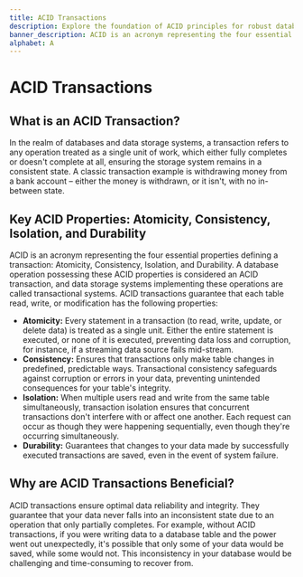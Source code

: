 ```yaml
---
title: ACID Transactions
description: Explore the foundation of ACID principles for robust database transactions - Atomicity, Consistency, Isolation, Durability.
banner_description: ACID is an acronym representing the four essential properties defining a transaction - Atomicity, Consistency, Isolation, and Durability.
alphabet: A
---
```


# ACID Transactions

## What is an ACID Transaction?

In the realm of databases and data storage systems, a transaction refers to any operation treated as a single unit of work, which either fully completes or doesn't complete at all, ensuring the storage system remains in a consistent state. A classic transaction example is withdrawing money from a bank account – either the money is withdrawn, or it isn't, with no in-between state.

## Key ACID Properties: Atomicity, Consistency, Isolation, and Durability

ACID is an acronym representing the four essential properties defining a transaction: Atomicity, Consistency, Isolation, and Durability. A database operation possessing these ACID properties is considered an ACID transaction, and data storage systems implementing these operations are called transactional systems. ACID transactions guarantee that each table read, write, or modification has the following properties:

- **Atomicity:** Every statement in a transaction (to read, write, update, or delete data) is treated as a single unit. Either the entire statement is executed, or none of it is executed, preventing data loss and corruption, for instance, if a streaming data source fails mid-stream.
- **Consistency:** Ensures that transactions only make table changes in predefined, predictable ways. Transactional consistency safeguards against corruption or errors in your data, preventing unintended consequences for your table's integrity.
- **Isolation:** When multiple users read and write from the same table simultaneously, transaction isolation ensures that concurrent transactions don't interfere with or affect one another. Each request can occur as though they were happening sequentially, even though they're occurring simultaneously.
- **Durability:** Guarantees that changes to your data made by successfully executed transactions are saved, even in the event of system failure.

## Why are ACID Transactions Beneficial?

ACID transactions ensure optimal data reliability and integrity. They guarantee that your data never falls into an inconsistent state due to an operation that only partially completes. For example, without ACID transactions, if you were writing data to a database table and the power went out unexpectedly, it's possible that only some of your data would be saved, while some would not. This inconsistency in your database would be challenging and time-consuming to recover from.
